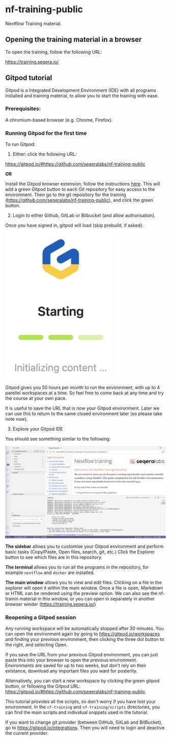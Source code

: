# nf-training-public

Nextflow Training material. 

## Opening the training material in a browser

To open the training, follow the following URL:

https://training.seqera.io/

## Gitpod tutorial

Gitpod is a Integrated Development Environment (IDE) with all programs installed and training material, to allow you to start the training with ease. 

### Prerequisites:

A chromium-based browser (e.g. Chrome, Firefox).

### Running Gitpod for the first time

To run Gitpod:

1. Either: click the following URL:

https://gitpod.io/#https://github.com/seqeralabs/nf-training-public

**OR**

Install the Gitpod browser extension, follow the instructions [here](https://www.gitpod.io/docs/browser-extension). This will add a green Gitpod button to each Git repository for easy access to the environment. Then go to the git repository for the training (https://github.com/seqeralabs/nf-training-public), and click the green button.

2. Login to either Github, GitLab or Bitbucket (and allow authorisation). 

Once you have signed in, gitpod will load (skip prebuild, if asked):

![PNG](/asciidocs/img/gitpod.png)

Gitpod gives you 50 hours per month to run the environment, with up to 4 parellel workspaces at a time. So feel free to come back at any time and try the course at your own pace.

It is useful to save the URL that is now your Gitpod environment. Later we can use this to return to the same closed environment later (so please take note now).

3. Explore your Gitpod IDE

You should see something similar to the following:

![PNG](/asciidocs/img/gitpod.welcome.png)

**The sidebar** allows you to customise your Gitpod environment and perform basic tasks (Copy/Paste, Open files, search, git, etc.) Click the Explorer button to see which files are in this repository.

**The terminal** allows you to run all the programs in the repository, for example `nextflow` and `docker` are installed. 

**The main window** allows you to view and edit files. Clicking on a file in the explorer will open it within the main window. Once a file is open, Markdown or HTML can be rendered using the preview option. We can also see the nf-trainin material in this window, or you can open in separately in another browser winder (https://training.seqera.io/)

### Reopening a Gitpod session

Any running workspace will be automatically stopped after 30 minutes. You can open the environment again by going to https://gitpod.io/workspaces and finding your previous environment, then clicking the three dot button to the right, and selecting Open. 

If you save the URL from your previous Gitpod environment, you can just paste this into your browser to open the previous environment. Environments are saved for up to two weeks, but don't rely on their existance, download any important files you want for posterity.

Alternatively, you can start a new workspace by clicking the green gitpod button, or following the Gitpod URL: 
https://gitpod.io/#https://github.com/seqeralabs/nf-training-public

This tutorial provides all the scripts, so don't worry if you have lost your environment. In the `nf-training` and `nf-training/scripts` directories, you can find the main scripts and individual snippets used in the tutorial.

If you want to change git provider (between GitHub, GitLab and BitBucket), go to https://gitpod.io/integrations. Then you will need to login and deactive the current provider.
